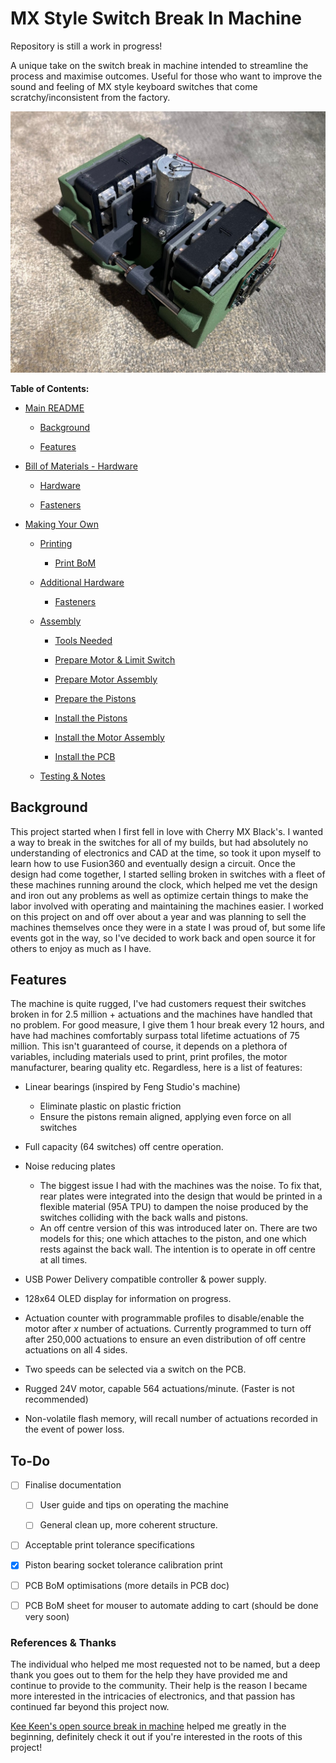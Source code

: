 # MX Style Switch Break In Machine

Repository is still a work in progress!

A unique take on the switch break in machine intended to streamline the process and maximise outcomes. Useful for those who want to improve the sound and feeling of MX style keyboard switches that come scratchy/inconsistent from the factory.

![Alt text](https://github.com/FinnKrass/MX-Break-In-Machine/blob/main/Images/Built-Pic.jpeg)

**Table of Contents:**

- [Main README](#mx-style-switch-break-in-machine)
  
  - [Background](#background)
  
  - [Features](#features)

- [Bill of Materials - Hardware](https://github.com/FinnKrass/MX-Break-In-Machine/blob/main/BoM/Bill-of-Materials-(Hardware).md#bill-of-materials-hardware)
  
  - [Hardware](https://github.com/FinnKrass/MX-Break-In-Machine/blob/main/BoM/Bill-of-Materials-(Hardware).md#hardware)
  
  - [Fasteners](https://github.com/FinnKrass/MX-Break-In-Machine/blob/main/BoM/Bill-of-Materials-(Hardware).md#fasteners)

- [Making Your Own](https://github.com/FinnKrass/MX-Break-In-Machine/blob/main/Documentation/Making-Your-Own.md#making-your-own)
  
  - [Printing](https://github.com/FinnKrass/MX-Break-In-Machine/blob/main/Documentation/Making-Your-Own.md#printing)
    
    - [Print BoM](https://github.com/FinnKrass/MX-Break-In-Machine/blob/main/Documentation/Making-Your-Own.md#print-bom)
  
  - [Additional Hardware](https://github.com/FinnKrass/MX-Break-In-Machine/blob/main/Documentation/Making-Your-Own.md#additional-hardware)
    
    - [Fasteners](https://github.com/FinnKrass/MX-Break-In-Machine/blob/main/Documentation/Making-Your-Own.md#fasteners)
  
  - [Assembly](https://github.com/FinnKrass/MX-Break-In-Machine/blob/main/Documentation/Making-Your-Own.md#assembly)
    
    - [Tools Needed](https://github.com/FinnKrass/MX-Break-In-Machine/blob/main/Documentation/Making-Your-Own.md#tools-needed)
    
    - [Prepare Motor & Limit Switch](https://github.com/FinnKrass/MX-Break-In-Machine/blob/main/Documentation/Making-Your-Own.md#preparing-the-motor--limit-switch)
    
    - [Prepare Motor Assembly](https://github.com/FinnKrass/MX-Break-In-Machine/blob/main/Documentation/Making-Your-Own.md#prepare-the-motor-assembly)
    
    - [Prepare the Pistons](https://github.com/FinnKrass/MX-Break-In-Machine/blob/main/Documentation/Making-Your-Own.md#prepare-the-pistons)
    
    - [Install the Pistons](https://github.com/FinnKrass/MX-Break-In-Machine/blob/main/Documentation/Making-Your-Own.md#install-the-pistons)
    
    - [Install the Motor Assembly](https://github.com/FinnKrass/MX-Break-In-Machine/blob/main/Documentation/Making-Your-Own.md#install-the-motor-assembly)
    
    - [Install the PCB](https://github.com/FinnKrass/MX-Break-In-Machine/blob/main/Documentation/Making-Your-Own.md#install-the-pcb)
  
  - [Testing & Notes](https://github.com/FinnKrass/MX-Break-In-Machine/blob/main/Documentation/Making-Your-Own.md#testing--notes)

## Background

This project started when I first fell in love with Cherry MX Black's. I wanted a way to break in the switches for all of my builds, but had absolutely no understanding of electronics and CAD at the time, so took it upon myself to learn how to use Fusion360 and eventually design a circuit. Once the design had come together, I started selling broken in switches with a fleet of these machines running around the clock, which helped me vet the design and iron out any problems as well as optimize certain things to make the labor involved with operating and maintaining the machines easier. I worked on this project on and off over about a year and was planning to sell the machines themselves once they were in a state I was proud of, but some life events got in the way, so I've decided to work back and open source it for others to enjoy as much as I have.

## Features

The machine is quite rugged, I've had customers request their switches broken in for 2.5 million + actuations and the machines have handled that no problem. For good measure, I give them 1 hour break every 12 hours, and have had machines comfortably surpass total lifetime actuations of 75 million. This isn't guaranteed of course, it depends on a plethora of variables, including materials used to print, print profiles, the motor manufacturer, bearing quality etc. Regardless, here is a list of features:

- Linear bearings (inspired by Feng Studio's machine)
  
  - Eliminate plastic on plastic friction
  - Ensure the pistons remain aligned, applying even force on all switches

- Full capacity (64 switches) off centre operation.

- Noise reducing plates
  
  - The biggest issue I had with the machines was the noise. To fix that, rear plates were integrated into the design that would be printed in a flexible material (95A TPU) to dampen the noise produced by the switches colliding with the back walls and pistons.
  - An off centre version of this was introduced later on. There are two models for this; one which attaches to the piston, and one which rests against the back wall. The intention is to operate in off centre at all times.

- USB Power Delivery compatible controller & power supply.

- 128x64 OLED display for information on progress.

- Actuation counter with programmable profiles to disable/enable the motor after *x* number of actuations. Currently programmed to turn off after 250,000 actuations to ensure an even distribution of off centre actuations on all 4 sides.

- Two speeds can be selected via a switch on the PCB.

- Rugged 24V motor, capable 564 actuations/minute. (Faster is not recommended)

- Non-volatile flash memory, will recall number of actuations recorded in the event of power loss.

## To-Do

- [ ] Finalise documentation
  
  - [ ] User guide and tips on operating the machine
  
  - [ ] General clean up, more coherent structure.

- [ ] Acceptable print tolerance specifications

- [x] Piston bearing socket tolerance calibration print

- [ ] PCB BoM optimisations (more details in PCB doc)

- [ ] PCB BoM sheet for mouser to automate adding to cart (should be done very soon)

### References & Thanks

The individual who helped me most requested not to be named, but a deep thank you goes out to them for the help they have provided me and continue to provide to the community. Their help is the reason I became more interested in the intricacies of electronics, and that passion has continued far beyond this project now. 

[Kee Keen's open source break in machine](https://github.com/keekeen/MX-Switch-Break-In-Machine/tree/main) helped me greatly in the beginning, definitely check it out if you're interested in the roots of this project!
